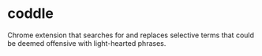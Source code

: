 # coddle

Chrome extension that searches for and replaces selective terms that could be deemed offensive with light-hearted phrases.
